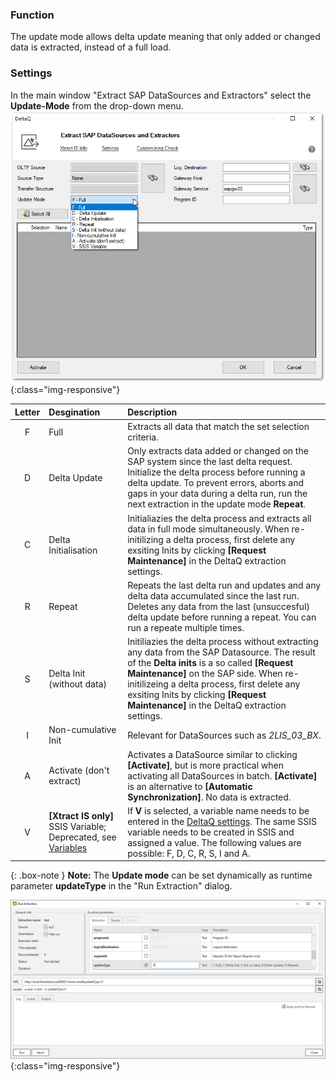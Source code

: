 ### Function
The update mode allows delta update meaning that only added or changed data is extracted, instead of a full load.

### Settings

In the main window "Extract SAP DataSources and Extractors" select the **Update-Mode** from the drop-down menu.
![Update-Mode2](/img/content/deltaq-extraction-seetings.png ){:class="img-responsive"}


| Letter |  Desgination   | Description |
| :------: |:--- | :--- |
| F | Full  | Extracts all data that match the set selection criteria.|
| D | Delta Update | Only extracts data added or changed on the SAP system since the last delta request. Initialize the delta process before running a delta update. To prevent errors, aborts and gaps in your data during a delta run, run the next extraction in the update mode **Repeat**. |
| C | Delta Initialisation | Initialiazies the delta process and extracts all data in full mode simultaneously. When re-initilizing a delta process, first delete any exsiting Inits by clicking **[Request Maintenance]** in the DeltaQ extraction settings.|
| R | Repeat  | Repeats the last delta run and updates and any delta data accumulated since the last run. Deletes any data from the last (unsuccesful) delta update before running a repeat. You can run a repeate multiple times.|
| S | Delta Init (without data)   | Initiliazies the delta process without extracting any data from the SAP Datasource. The result of the **Delta inits** is a so called **[Request Maintenance]** on the SAP side. When re-initilizeing a delta process, first delete any exsiting Inits by clicking **[Request Maintenance]** in the DeltaQ extraction settings.|
| I | Non-cumulative Init    |  Relevant for DataSources such as *2LIS_03_BX*.  |
| A | Activate (don't extract)  | Activates a DataSource similar to clicking **[Activate]**, but is more practical when activating all DataSources in batch. **[Activate]** is an alternative to **[Automatic Synchronization]**.  No data is extracted. |
| V | **[Xtract IS only]** SSIS Variable; Deprecated, see [Variables](https://help.theobald-software.com/en/xtract-is/bw-cube/variables) |  If **V** is selected, a variable name needs to be entered in the [DeltaQ settings](https://help.theobald-software.com/en/xtract-is/deltaq/settings). The same SSIS variable needs to be created in SSIS and assigned a value. The following values are possible: F, D, C, R, S, I and A. |


{: .box-note }
**Note:** The **Update mode** can be set dynamically as runtime parameter **updateType** in the "Run Extraction" dialog.

![Update-Mode1](/img/content/updatetype_runtime_parameter.png ){:class="img-responsive"}
